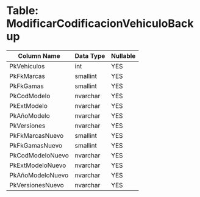 # Table: ModificarCodificacionVehiculoBackup

| Column Name | Data Type | Nullable |
|-------------|-----------|----------|
| PkVehiculos | int | YES |
| PkFkMarcas | smallint | YES |
| PkFkGamas | smallint | YES |
| PkCodModelo | nvarchar | YES |
| PkExtModelo | nvarchar | YES |
| PkAñoModelo | nvarchar | YES |
| PkVersiones | nvarchar | YES |
| PkFkMarcasNuevo | smallint | YES |
| PkFkGamasNuevo | smallint | YES |
| PkCodModeloNuevo | nvarchar | YES |
| PkExtModeloNuevo | nvarchar | YES |
| PkAñoModeloNuevo | nvarchar | YES |
| PkVersionesNuevo | nvarchar | YES |
